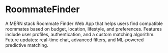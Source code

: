 # RoommateFinder
A MERN stack Roommate Finder Web App that helps users find compatible roommates based on budget, location, lifestyle, and preferences. Features include user profiles, authentication, and a custom matching algorithm. Future updates: real-time chat, advanced filters, and ML-powered predictive matching.
